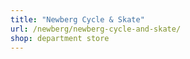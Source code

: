 ```yaml
---
title: "Newberg Cycle & Skate"
url: /newberg/newberg-cycle-and-skate/
shop: department store
---
```

